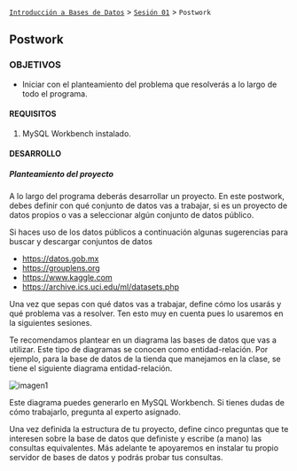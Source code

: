 [`Introducción a Bases de Datos`](../../Readme.md) > [`Sesión 01`](../Readme.md) > `Postwork`

## Postwork

### OBJETIVOS

- Iniciar con el planteamiento del problema que resolverás a lo largo de todo el programa.

#### REQUISITOS

1. MySQL Workbench instalado.

#### DESARROLLO

##### Planteamiento del proyecto

A lo largo del programa deberás desarrollar un proyecto. En este postwork, debes definir con qué conjunto de datos vas a trabajar, si es un proyecto de datos propios o vas a seleccionar algún conjunto de datos público.

Si haces uso de los datos públicos a continuación algunas sugerencias para buscar y descargar conjuntos de datos
   - https://datos.gob.mx
   - https://grouplens.org
   - https://www.kaggle.com
   - https://archive.ics.uci.edu/ml/datasets.php

Una vez que sepas con qué datos vas a trabajar, define cómo los usarás y qué problema vas a resolver. Ten esto muy en cuenta pues lo usaremos en la siguientes sesiones.

Te recomendamos plantear en un diagrama las bases de datos que vas a utilizar. Este tipo de diagramas se conocen como entidad-relación. Por ejemplo, para la base de datos de la tienda que manejamos en la clase, se tiene el siguiente diagrama entidad-relación.

![imagen1](imagenes/s1pw1)

Este diagrama puedes generarlo en MySQL Workbench. Si tienes dudas de cómo trabajarlo, pregunta al experto asignado.

Una vez definida la estructura de tu proyecto, define cinco preguntas que te interesen sobre la base de datos que definiste y escribe (a mano) las consultas equivalentes. Más adelante te apoyaremos en instalar tu propio servidor de bases de datos y podrás probar tus consultas.
